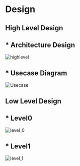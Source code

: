 # Design

## High Level Design 
## * Architecture Design
![highlevel](https://user-images.githubusercontent.com/63446991/153230842-8aa29803-75cf-498d-ae0c-6ad0ea7dbda9.png)

## * Usecase Diagram
![Usecase](https://user-images.githubusercontent.com/63446991/153229336-e13a8c0d-b00e-42d6-8e83-fafaf090816c.png)

## Low Level Design 
## * Level0
![level_0](https://user-images.githubusercontent.com/63446991/153228424-8293bd0d-f35d-4310-b896-b15a765e0292.png)

## * Level1
![level_1](https://user-images.githubusercontent.com/63446991/153228881-5aaa9e94-9426-4229-bab3-9560c3c65fdb.png)

